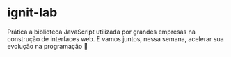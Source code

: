 # ignit-lab
Prática a biblioteca JavaScript utilizada por grandes empresas na construção de interfaces web. E vamos juntos, nessa semana, acelerar sua evolução na programação 🚀
